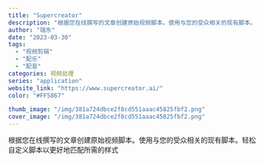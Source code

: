```yaml
---
title: "Supercreator"
description: "根据您在线撰写的文章创建原始视频脚本。使用与您的受众相关的现有脚本。轻松自定义脚本以更好地匹配所需的样式 "
author: "瑞东"
date: "2023-03-30"
tags:
  - "视频剪辑"
  - "配乐"
  - "配音"
categories: 视频处理
series: "application"
website_link: "https://www.supercreator.ai/"
color: "#FF5867"

thumb_image: "/img/381a724dbce2f8cd551aaac45825fbf2.png"
cover_image: "/img/381a724dbce2f8cd551aaac45825fbf2.png"
---
```


根据您在线撰写的文章创建原始视频脚本。使用与您的受众相关的现有脚本。轻松自定义脚本以更好地匹配所需的样式 